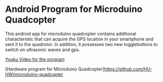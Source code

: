 # Android Program for Microduino Quadcopter
This android app for microduino quadcopter contains additional characteristic that can acquire the GPS location in your smartphone and sent it to the quadrotor. In addition, it possesses two new togglebuttons to switch on ultrasonic waves and gps. 

[Youku Video for the program](http://v.youku.com/v_show/id_XMTczNzkzMjcwOA==.html?spm=a2hzp.8244740.0.0)

[Hardware program for Microduino Quadcopter]https://github.com/HU-HW/microduino-quadcopter
